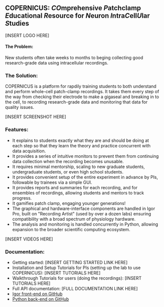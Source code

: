 ## COPERNICUS: *CO*mprehensive *P*atchclamp *E*ducational *R*esource for *N*euron *I*ntra*C*ell*U*lar *S*tudies

[INSERT LOGO HERE]

#### The Problem:
New students often take weeks to months to beging collecting good research-grade data using intracellular recordings.

### The Solution:
COPERNICUS is a platform for rapdily training students to both understand and perform whole-cell patch-clamp recordings.  It takes them every step of the way from checking their electrode to make a gigaseal and breaking in to the cell, to recording research-grade data and monitoring that data for quality issues.

[INSERT SCREENSHOT HERE]

### Features:
- It explains to students exactly what they are and should be doing at each step so that they learn the theory and practice concurrent with data acquisition.  
- It provides a series of intuitive monitors to prevent them from continuing data collection when the recording becomes unusable.
- It requires minimal mentorship, scaling to new graduate students, undergraduate students, or even high school students.
- It provides convenient setup of the entire experiment in advance by PIs, followable by trainees via a simple GUI.
- It provides reports and summaries for each recording, and for ensembles of recordings, allowing students and mentors to track progress.
- It gamifies patch clamp, engaging younger generations!
- The graphical and hardware-interface components are handled in Igor Pro, built on "Recording Artist" (used by over a dozen labs) ensuring compatibility with a broad spectrum of physiology hardware.
- The analysis and monitoring is handled concurrently in Python, allowing expansion to the broader scientific computing ecosystem.

[INSERT VIDEOS HERE]

### Documentation:
- Getting started: [INSERT GETTING STARTED LINK HERE]
- Installation and Setup Tutorials for PIs (setting up the lab to use COPERNICUS): [INSERT TUTORIALS HERE]
- Walkthrough Tutorials for users (doing the recordings): [INSERT TUTORIALS HERE]
- Full API documentation: [FULL DOCUMENTATION LINK HERE]
- [Igor front-end on GitHub](http://github.com/rgerkin/recording-artist/tree/copernicus)
- [Python back-end on GitHub](http://github.com/rgerkin/copyrnicus/tree/master)
